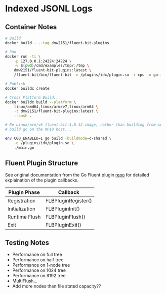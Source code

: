 # Indexed JSONL Logs

## Container Notes

```bash
# Build
docker build . --tag dmw2151/fluent-bit-plugins

# Run
docker run -ti \
    -p 127.0.0.1:24224:24224 \
    -v $(pwd)/cmd/examples/tmp/:/tmp \
    dmw2151/fluent-bit-plugins:latest \
    /fluent-bit/bin/fluent-bit -e /plugins/idx/plugin.so -i cpu -o go-indexed-file
```

```bash
# Publish
docker buildx create

# Cross Platform Build...
docker buildx build --platform \
    linux/amd64,linux/arm/v7,linux/arm64 \
    -t dmw2151/fluent-bit-plugins:latest \
    --push .
```


```bash
# No Linux/arm/v6 fluent-bit:1.8.12 image, rather than building from source or downgrading
# build go on the RPI0 host...

env CGO_ENABLED=1 go build -buildmode=c-shared \
    -o /plugins/idx/plugin.so \
    ./main.go
```

## Fluent Plugin Structure

See original documentation from the Go Fluent plugin [repo](https://github.com/fluent/fluent-bit-go) for detailed explaination of the plugin callbacks.

| Plugin Phase        | Callback                   |
|---------------------|----------------------------|
| Registration        | FLBPluginRegister()        |
| Initialization      | FLBPluginInit()            |
| Runtime Flush       | FLBPluginFlush()           |
| Exit                | FLBPluginExit()            |

## Testing Notes

- Performance on full tree
- Performance on half tree
- Performance on 1-node tree
- Performance on 1024 tree
- Performance on 8192 tree
- MultiFlush...
- Add more nodes than file stated capacity??